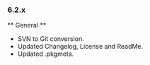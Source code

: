 ### 6.2.x ###

** General **

  - SVN to Git conversion.
  - Updated Changelog, License and ReadMe.
  - Updated .pkgmeta.
